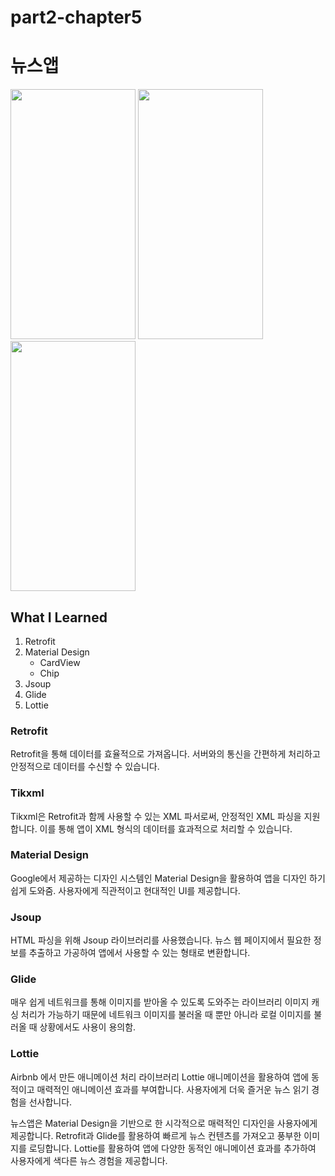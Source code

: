 # part2-chapter5

# 뉴스앱

<img src="https://github.com/soommmin/part2-chapter5/assets/150005268/584fde4b-cf1f-4ba3-883a-116bfb2e347d" width="200" height="400"/>
<img src="https://github.com/soommmin/part2-chapter5/assets/150005268/5123a426-de0a-4d09-a5d0-ad56fed8bf78" width="200" height="400"/>
<img src="https://github.com/soommmin/part2-chapter5/assets/150005268/9c09f7cb-bd1c-412c-8bd9-00d33d64dd16" width="200" height="400"/>

## What I Learned
1. Retrofit
2. Material Design
   - CardView
   - Chip
3. Jsoup
4. Glide
5. Lottie

### Retrofit
Retrofit을 통해 데이터를 효율적으로 가져옵니다. 서버와의 통신을 간편하게 처리하고 안정적으로 데이터를 수신할 수 있습니다.

### Tikxml
Tikxml은 Retrofit과 함께 사용할 수 있는 XML 파서로써, 안정적인 XML 파싱을 지원합니다. 이를 통해 앱이 XML 형식의 데이터를 효과적으로 처리할 수 있습니다.

### Material Design
Google에서 제공하는 디자인 시스템인 Material Design을 활용하여 앱을 디자인 하기 쉽게 도와줌. 사용자에게 직관적이고 현대적인 UI를 제공합니다.

### Jsoup
HTML 파싱을 위해 Jsoup 라이브러리를 사용했습니다. 뉴스 웹 페이지에서 필요한 정보를 추출하고 가공하여 앱에서 사용할 수 있는 형태로 변환합니다.

### Glide
매우 쉽게 네트워크를 통해 이미지를 받아올 수 있도록 도와주는 라이브러리
이미지 캐싱 처리가 가능하기 때문에 네트워크 이미지를 불러올 때 뿐만 아니라 로컬 이미지를 불러올 때 상황에서도 사용이 용의함.

### Lottie
Airbnb 에서 만든 애니메이션 처리 라이브러리 Lottie 애니메이션을 활용하여 앱에 동적이고 매력적인 애니메이션 효과를 부여합니다. 사용자에게 더욱 즐거운 뉴스 읽기 경험을 선사합니다.


뉴스앱은 Material Design을 기반으로 한 시각적으로 매력적인 디자인을 사용자에게 제공합니다.
Retrofit과 Glide를 활용하여 빠르게 뉴스 컨텐츠를 가져오고 풍부한 이미지를 로딩합니다.
Lottie를 활용하여 앱에 다양한 동적인 애니메이션 효과를 추가하여 사용자에게 색다른 뉴스 경험을 제공합니다.
